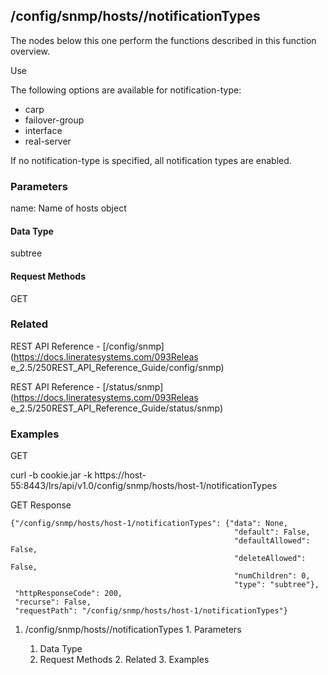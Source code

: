 ## /config/snmp/hosts/<name>/notificationTypes

The nodes below this one perform the functions described in this function
overview.

Use

The following options are available for notification-type:

  * carp
  * failover-group
  * interface
  * real-server

If no notification-type is specified, all notification types are enabled.

### Parameters

name: Name of hosts object

#### Data Type

subtree

#### Request Methods

GET

### Related

REST API Reference - [/config/snmp](https://docs.lineratesystems.com/093Releas
e_2.5/250REST_API_Reference_Guide/config/snmp)

REST API Reference - [/status/snmp](https://docs.lineratesystems.com/093Releas
e_2.5/250REST_API_Reference_Guide/status/snmp)

### Examples

GET

curl -b cookie.jar -k
https://host-55:8443/lrs/api/v1.0/config/snmp/hosts/host-1/notificationTypes

GET Response

    
    
    {"/config/snmp/hosts/host-1/notificationTypes": {"data": None,
                                                      "default": False,
                                                      "defaultAllowed": False,
                                                      "deleteAllowed": False,
                                                      "numChildren": 0,
                                                      "type": "subtree"},
     "httpResponseCode": 200,
     "recurse": False,
     "requestPath": "/config/snmp/hosts/host-1/notificationTypes"}
    

  1. /config/snmp/hosts/<name>/notificationTypes
    1. Parameters
      1. Data Type
      2. Request Methods
    2. Related
    3. Examples

